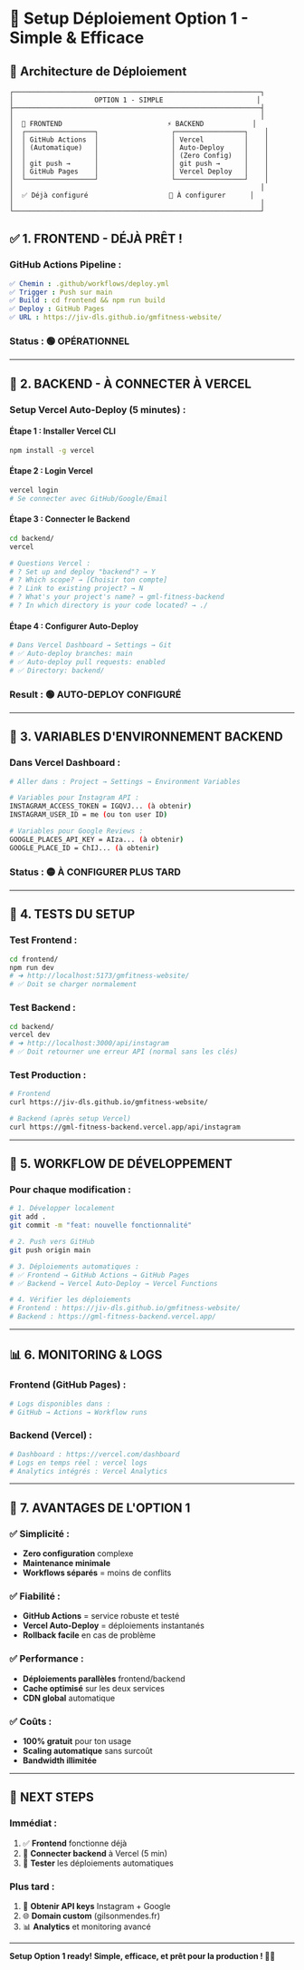 # 🚀 **Setup Déploiement Option 1 - Simple & Efficace**

## 🎯 **Architecture de Déploiement**

```
┌─────────────────────────────────────────────────────────────┐
│                    OPTION 1 - SIMPLE                       │
├─────────────────────────────────────────────────────────────┤
│                                                             │
│  📱 FRONTEND                          ⚡ BACKEND            │
│  ┌─────────────────┐                  ┌─────────────────┐    │
│  │ GitHub Actions  │                  │ Vercel          │    │
│  │ (Automatique)   │                  │ Auto-Deploy     │    │
│  │                 │                  │ (Zero Config)   │    │
│  │ git push →      │                  │ git push →      │    │
│  │ GitHub Pages    │                  │ Vercel Deploy   │    │
│  └─────────────────┘                  └─────────────────┘    │
│                                                             │
│  ✅ Déjà configuré                    🔧 À configurer      │
│                                                             │
└─────────────────────────────────────────────────────────────┘
```

## ✅ **1. FRONTEND - DÉJÀ PRÊT !**

### **GitHub Actions Pipeline :**
```yaml
✅ Chemin : .github/workflows/deploy.yml
✅ Trigger : Push sur main
✅ Build : cd frontend && npm run build
✅ Deploy : GitHub Pages
✅ URL : https://jiv-dls.github.io/gmfitness-website/
```

### **Status :** 🟢 **OPÉRATIONNEL**

---

## 🔧 **2. BACKEND - À CONNECTER À VERCEL**

### **Setup Vercel Auto-Deploy (5 minutes) :**

#### **Étape 1 : Installer Vercel CLI**
```bash
npm install -g vercel
```

#### **Étape 2 : Login Vercel**
```bash
vercel login
# Se connecter avec GitHub/Google/Email
```

#### **Étape 3 : Connecter le Backend**
```bash
cd backend/
vercel

# Questions Vercel :
# ? Set up and deploy "backend"? → Y
# ? Which scope? → [Choisir ton compte]
# ? Link to existing project? → N
# ? What's your project's name? → gml-fitness-backend
# ? In which directory is your code located? → ./
```

#### **Étape 4 : Configurer Auto-Deploy**
```bash
# Dans Vercel Dashboard → Settings → Git
# ✅ Auto-deploy branches: main
# ✅ Auto-deploy pull requests: enabled
# ✅ Directory: backend/
```

### **Result :** 🟢 **AUTO-DEPLOY CONFIGURÉ**

---

## 🔑 **3. VARIABLES D'ENVIRONNEMENT BACKEND**

### **Dans Vercel Dashboard :**
```bash
# Aller dans : Project → Settings → Environment Variables

# Variables pour Instagram API :
INSTAGRAM_ACCESS_TOKEN = IGQVJ... (à obtenir)
INSTAGRAM_USER_ID = me (ou ton user ID)

# Variables pour Google Reviews :
GOOGLE_PLACES_API_KEY = AIza... (à obtenir)
GOOGLE_PLACE_ID = ChIJ... (à obtenir)
```

### **Status :** 🟡 **À CONFIGURER PLUS TARD**

---

## 🧪 **4. TESTS DU SETUP**

### **Test Frontend :**
```bash
cd frontend/
npm run dev
# ➜ http://localhost:5173/gmfitness-website/
# ✅ Doit se charger normalement
```

### **Test Backend :**
```bash
cd backend/
vercel dev
# ➜ http://localhost:3000/api/instagram
# ✅ Doit retourner une erreur API (normal sans les clés)
```

### **Test Production :**
```bash
# Frontend
curl https://jiv-dls.github.io/gmfitness-website/

# Backend (après setup Vercel)
curl https://gml-fitness-backend.vercel.app/api/instagram
```

---

## 🚀 **5. WORKFLOW DE DÉVELOPPEMENT**

### **Pour chaque modification :**
```bash
# 1. Développer localement
git add .
git commit -m "feat: nouvelle fonctionnalité"

# 2. Push vers GitHub
git push origin main

# 3. Déploiements automatiques :
# ✅ Frontend → GitHub Actions → GitHub Pages
# ✅ Backend → Vercel Auto-Deploy → Vercel Functions

# 4. Vérifier les déploiements
# Frontend : https://jiv-dls.github.io/gmfitness-website/
# Backend : https://gml-fitness-backend.vercel.app/
```

---

## 📊 **6. MONITORING & LOGS**

### **Frontend (GitHub Pages) :**
```bash
# Logs disponibles dans :
# GitHub → Actions → Workflow runs
```

### **Backend (Vercel) :**
```bash
# Dashboard : https://vercel.com/dashboard
# Logs en temps réel : vercel logs
# Analytics intégrés : Vercel Analytics
```

---

## 🔧 **7. AVANTAGES DE L'OPTION 1**

### **✅ Simplicité :**
- **Zero configuration** complexe
- **Maintenance minimale**
- **Workflows séparés** = moins de conflits

### **✅ Fiabilité :**
- **GitHub Actions** = service robuste et testé
- **Vercel Auto-Deploy** = déploiements instantanés
- **Rollback facile** en cas de problème

### **✅ Performance :**
- **Déploiements parallèles** frontend/backend
- **Cache optimisé** sur les deux services
- **CDN global** automatique

### **✅ Coûts :**
- **100% gratuit** pour ton usage
- **Scaling automatique** sans surcoût
- **Bandwidth illimitée**

---

## 🎯 **NEXT STEPS**

### **Immédiat :**
1. ✅ **Frontend** fonctionne déjà
2. 🔧 **Connecter backend** à Vercel (5 min)
3. 🧪 **Tester** les déploiements automatiques

### **Plus tard :**
1. 🔑 **Obtenir API keys** Instagram + Google
2. 🌐 **Domain custom** (gilsonmendes.fr)
3. 📊 **Analytics** et monitoring avancé

---

**Setup Option 1 ready! Simple, efficace, et prêt pour la production ! 🚀💪**